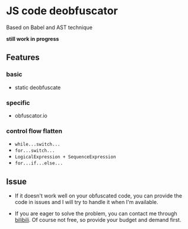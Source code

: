 # JS code deobfuscator

Based on Babel and AST technique

**still work in progress**

## Features

### basic

- static deobfuscate

### specific

- obfuscator.io

### control flow flatten

- `while...switch...`
- `for...switch...`
- `LogicalExpression + SequenceExpression`
- `for...if...else...`

## Issue

- If it doesn't work well on your obfuscated code, you can provide the code in issues and I will try to handle it when
  I'm
  available.

- If you are eager to solve the problem, you can contact me through [bilibili](https://space.bilibili.com/692064472). Of
  course not free, so provide your budget and demand first. 
